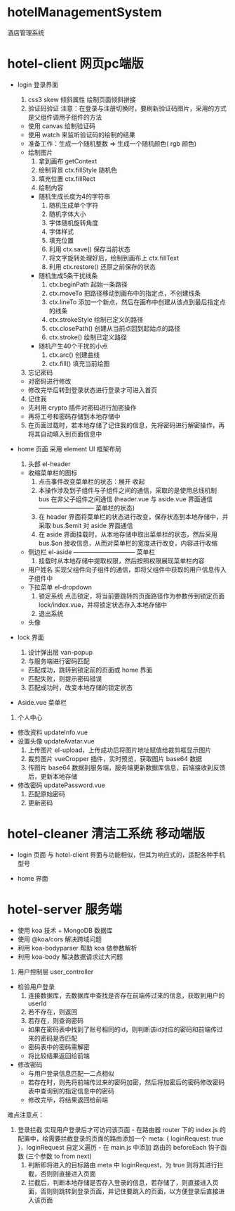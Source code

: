 # hotelManagementSystem
酒店管理系统

# hotel-client  网页pc端版

- login 登录界面
  1. css3 skew 倾斜属性
    绘制页面倾斜拼接
  2. 验证码验证  注意：在登录与注册切换时，要刷新验证码图片，采用的方式是父组件调用子组件的方法
    - 使用 canvas 绘制验证码
    - 使用 watch 来监听验证码的绘制的结果
    - 准备工作：生成一个随机整数 => 生成一个随机颜色( rgb 颜色)
    - 绘制图片
      1. 拿到画布 getContext
      2. 绘制背景 ctx.fillStyle 随机色
      3. 填充位置 ctx.fillRect
      4. 绘制内容
        - 随机生成长度为4的字符串 
          1. 随机生成单个字符
          2. 随机字体大小
          3. 字体随机旋转角度
          4. 字体样式
          5. 填充位置
          6. 利用 ctx.save() 保存当前状态
          7. 将文字旋转处理好后，绘制到画布上 ctx.fillText 
          8. 利用 ctx.restore() 还原之前保存的状态
        - 随机生成5条干扰线条
          1. ctx.beginPath 起始一条路径
          2. ctx.moveTo 把路径移动到画布中的指定点，不创建线条
          3. ctx.lineTo 添加一个新点，然后在画布中创建从该点到最后指定点的线条
          4. ctx.strokeStyle 绘制已定义的路径
          5. ctx.closePath() 创建从当前点回到起始点的路径
          6. ctx.stroke() 绘制已定义路径
        - 随机产生40个干扰的小点
          1. ctx.arc() 创建曲线
          2. ctx.fill() 填充当前绘图
  3. 忘记密码
    - 对密码进行修改
    - 修改完毕后转到登录状态进行登录才可进入首页
  4. 记住我
    - 先利用 crypto 插件对密码进行加密操作
    - 再将工号和密码存储到本地存储中
  5. 在页面过载时，若本地存储了记住我的信息，先将密码进行解密操作，再将其自动填入到页面信息中

- home 页面 采用 element UI 框架布局
  1. 头部 el-header 
    - 收缩菜单栏的图标
      1. 点击事件改变菜单栏的状态：展开 收起
      2. 本操作涉及到子组件与子组件之间的通信，采取的是使用总线机制 bus 在非父子组件之间通信 (header.vue 与 aside.vue 界面通信 ————————— 菜单栏的状态)
      3. 在 header 界面将菜单栏的状态进行改变，保存状态到本地存储中，并采取 bus.$emit 对 aside 界面通信
      4. 在 aside 界面挂载时，从本地存储中取出菜单栏的状态，然后采用 bus.$on 接收信息，从而对菜单栏的宽度进行改变，内容进行收缩
    - 侧边栏 el-aside —————————— 菜单栏
      1. 挂载时从本地存储中提取权限，然后按照权限展现菜单栏内容
    - 用户姓名
      实现父组件向子组件的通信，即将父组件中获取的用户信息传入子组件中
    - 下拉菜单 el-dropdown
      1. 锁定系统
        点击锁定，将当前要跳转的页面路径作为参数传到锁定页面 lock/index.vue，并将锁定状态存入本地存储中
      2. 退出系统
    - 头像

- lock 界面
  1. 设计弹出层 van-popup
  2. 与服务端进行密码匹配
    - 匹配成功，跳转到锁定前的页面或 home 界面
    - 匹配失败，则提示密码错误
  3. 匹配成功时，改变本地存储的锁定状态

- Aside.vue 菜单栏
1. 个人中心
  - 修改资料 updateInfo.vue
  - 设置头像 updateAvatar.vue
    1. 上传图片 el-upload，上传成功后将图片地址赋值给裁剪框显示图片
    2. 裁剪图片 vueCropper 插件，实时预览，获取图片 base64 数据
    3. 传图片 base64 数据到服务端，服务端更新数据库信息，前端接收到反馈后，更新本地存储
  - 修改密码 updatePassword.vue
    1. 匹配原始密码
    2. 更新密码



# hotel-cleaner 清洁工系统 移动端版

- login 页面
  与 hotel-client 界面与功能相似，但其为响应式的，适配各种手机型号

- home 界面




# hotel-server 服务端
  - 使用 koa 技术 + MongoDB 数据库
  - 使用 @koa/cors 解决跨域问题
  - 利用 koa-bodyparser 帮助 koa 做参数解析
  - 利用 koa-body 解决数据请求过大问题

1. 用户控制层 user_controller
  - 检验用户登录
    1. 连接数据库，去数据库中查找是否存在前端传过来的信息，获取到用户的userId
    2. 若不存在，则返回
    3. 若存在，则查询密码
      - 如果在密码表中找到了账号相同的id，则判断该id对应的密码和前端传过来的密码是否匹配
      - 密码表中的密码需解密
      - 将比较结果返回给前端
  - 修改密码
    - 与用户登录信息匹配一二点相似
    - 若存在时，则先将前端传过来的密码加密，然后将加密后的密码修改密码表中查询到的指定信息中的密码
    - 修改完毕，将结果返回给前端



难点注意点： 
  1. 登录拦截 实现用户登录后才可访问该页面
    - 在路由器 router 下的 index.js 的配置中，给需要拦截登录的页面的路由添加一个 meta: { loginRequest: true }，loginRequest 自定义遍历
    - 在 main.js 中添加 路由的 beforeEach 钩子函数 (三个参数 to from next)
      1. 判断即将进入的目标路由 meta 中 loginRequest，为 true 则将其进行拦截，否则则直接进入页面
      2. 拦截后，判断本地存储是否存入登录的信息，若存储了，则直接进入页面，否则则跳转到登录页面，并记住要跳入的页面，以方便登录后直接进入该页面